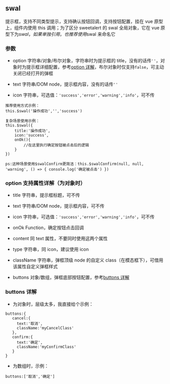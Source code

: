 ## swal

提示框，支持不同类型提示，支持确认按钮回调，支持按钮配置，挂在 vue 原型上，组件内使用 this 调用；为了区分 sweetalert 的 swal 全局对象，它在 vue 原型下为$swal，如果单独引用，也推荐使用$swal 来命名它

### 参数

- option 字符串/对象/布尔对象，字符串时为提示框的 title，没有的话传`''`，对象时为提示框详细配置，参考[option 详解](#option)，布尔对象时仅支持`false`，可主动关闭已经打开的弹框

- text 字符串/DOM node，提示框内容，没有的话传`''`

- icon 字符串，可选值：`'success','error','warning','info'`，可不传

```
推荐使用方式示例：
this.$swal('操作成功','','success')

复杂场景使用示例：
this.$swal({
    title:'操作成功',
    icon:'success',
    onOk(){
        //在这里执行确定按钮被点击后的逻辑
    }
})

ps:这种场景使用$swalConfirm更简洁：this.$swalConfirm(null, null, 'warning', () => { console.log('确定被点击') })
```

### <a name='option'>option 支持属性详解（为对象时）</a>

- title 字符串，提示框标题，可不传

- text 字符串/DOM node，提示框内容，可不传

- icon 字符串，可选值：`'success','error','warning','info'`，可不传

- onOk Function，确定按钮点击回调

- content 同 text 属性，不要同时使用这两个属性

- type 字符串，同 icon，建议使用 icon

- className 字符串，弹框顶级 node 的自定义 class（在模态框下），可借用该属性自定义弹框样式

- buttons 对象/数组，弹框底部按钮配置，参考[buttons 详解](#buttons)

### <a name='buttons'>buttons 详解</a>

- 为对象时，层级太多，我直接给个示例：

```
buttons:{
   cancel:{
     text:'取消',
     className:'myCancelClass'
   },
   confirm:{
     text:'确定',
     className:'myConfirmClass'
   }
}
```

- 为数组时，示例：

```
buttons:['取消','确定']
```
